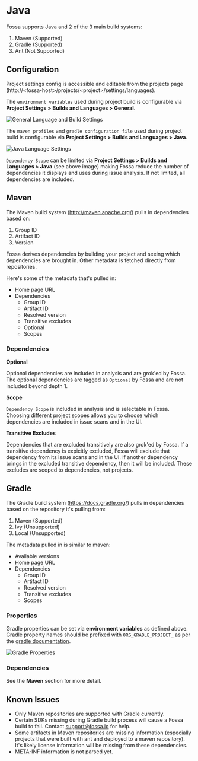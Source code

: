 # Java

Fossa supports Java and 2 of the 3 main build systems:

1. Maven (Supported)
2. Gradle (Supported)
3. Ant (Not Supported)

## Configuration

Project settings config is accessible and editable from the projects page (http://&lt;fossa-host&gt;/projects/&lt;project&gt;/settings/languages).

The `environment variables` used during project build is configurable via **Project Settings > Builds and Languages > General**.

![General Language and Build Settings](/img/project-settings-language-settings-general.png)

The `maven profiles` and `gradle configuration file` used during project build is configurable via **Project Settings > Builds and Languages > Java**.

![Java Language Settings](/img/project-settings-language-settings-java.png)

`Dependency Scope` can be limited via **Project Settings > Builds and Languages > Java** (see above image) making Fossa reduce the number of dependencies it displays and uses during issue analysis. If not limited, all dependencies are included.


## Maven

The Maven build system (http://maven.apache.org/) pulls in dependencies based on:

1. Group ID
2. Artifact ID
3. Version

Fossa derives dependencies by building your project and seeing which dependencies are brought in. Other metadata is fetched directly from repositories.

Here's some of the metadata that's pulled in:

- Home page URL
- Dependencies
  - Group ID
  - Artifact ID
  - Resolved version
  - Transitive excludes
  - Optional
  - Scopes

### Dependencies

**Optional**

Optional dependencies are included in analysis and are grok'ed by Fossa. The optional dependencies are tagged as `Optional` by Fossa and are not included beyond depth 1.

**Scope**

`Dependency Scope` is included in analysis and is selectable in Fossa. Choosing different project scopes allows you to choose which dependencies are included in issue scans and in the UI.

**Transitive Excludes**

Dependencies that are excluded transitively are also grok'ed by Fossa. If a transitive dependency is expicitly excluded, Fossa will exclude that dependency from its issue scans and in the UI. If another dependency brings in the excluded transitive dependency, then it will be included. These excludes are scoped to dependencies, not projects.

## Gradle

The Gradle build system (https://docs.gradle.org/) pulls in dependencies based on the repository it's pulling from:

1. Maven (Supported)
2. Ivy (Unsupported)
3. Local (Unsupported)

The metadata pulled in is similar to maven:

- Available versions
- Home page URL
- Dependencies
  - Group ID
  - Artifact ID
  - Resolved version
  - Transitive excludes
  - Scopes

### Properties

Gradle properties can be set via **environment variables** as defined above. Gradle property names should be prefixed with `ORG_GRADLE_PROJECT_` as per the [gradle documentation](https://docs.gradle.org/current/userguide/build_environment.html).

![Gradle Properties](/img/gradle-properties.png)

### Dependencies

See the **Maven** section for more detail.

## Known Issues

- Only Maven repositories are supported with Gradle currently.
- Certain SDKs missing during Gradle build process will cause a Fossa build to fail. Contact [support@fossa.io](mail:support@fossa.io) for help.
- Some artifacts in Maven repositories are missing information (especially projects that were built with ant and deployed to a maven repository). It's likely license information will be missing from these dependencies.
- META-INF information is not parsed yet.

